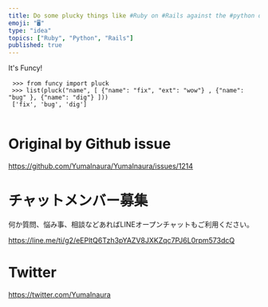 ```yaml
---
title: Do some plucky things like #Ruby on #Rails against the #python diction
emoji: "🖥"
type: "idea"
topics: ["Ruby", "Python", "Rails"]
published: true
---
```


<p> It&#39;s Funcy! </p>

<pre> <code class="py">&gt;&gt;&gt; from funcy import pluck 
 &gt;&gt;&gt; list(pluck(&quot;name&quot;, [ {&quot;name&quot;: &quot;fix&quot;, &quot;ext&quot;: &quot;wow&quot;} , {&quot;name&quot;: &quot;bug&quot; }, {&quot;name&quot;: &quot;dig&quot;} ])) 
 [&#39;fix&#39;, &#39;bug&#39;, &#39;dig&#39;] 
</code> </pre>


# Original by Github issue

https://github.com/YumaInaura/YumaInaura/issues/1214








<!-- Update From Qiita API -->

# チャットメンバー募集


何か質問、悩み事、相談などあればLINEオープンチャットもご利用ください。

https://line.me/ti/g2/eEPltQ6Tzh3pYAZV8JXKZqc7PJ6L0rpm573dcQ





# Twitter


https://twitter.com/YumaInaura


<!-- Update From Qiita API -->


